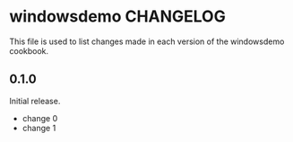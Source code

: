 # windowsdemo CHANGELOG

This file is used to list changes made in each version of the windowsdemo cookbook.

## 0.1.0

Initial release.

- change 0
- change 1
